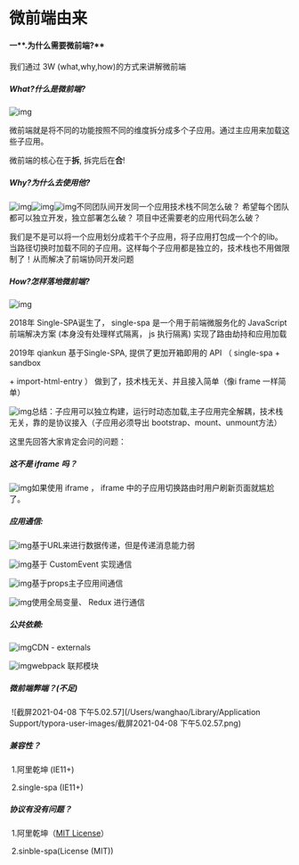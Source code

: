 #  							微前端由来

#### **一****.****为什么需要微前端****?**

我们通过 3W (what,why,how)的方式来讲解微前端

##### **What?****什么是微前端****?**



![img](file:////Users/wanghao/Library/Group%20Containers/UBF8T346G9.Office/TemporaryItems/msohtmlclip/clip_image003.jpg)

 

 

微前端就是将不同的功能按照不同的维度拆分成多个子应用。通过主应用来加载这些子应用。

微前端的核心在于**拆**, 拆完后在**合**!

 

##### **Why?****为什么去使用他****?**

![img](file:////Users/wanghao/Library/Group%20Containers/UBF8T346G9.Office/TemporaryItems/msohtmlclip/clip_image005.jpg)![img](file:////Users/wanghao/Library/Group%20Containers/UBF8T346G9.Office/TemporaryItems/msohtmlclip/clip_image005.jpg)![img](file:////Users/wanghao/Library/Group%20Containers/UBF8T346G9.Office/TemporaryItems/msohtmlclip/clip_image005.jpg)不同团队间开发同一个应用技术栈不同怎么破？ 希望每个团队都可以独立开发，独立部署怎么破？ 项目中还需要老的应用代码怎么破？

我们是不是可以将一个应用划分成若干个子应用，将子应用打包成一个个的lib。当路径切换时加载不同的子应用。这样每个子应用都是独立的，技术栈也不用做限制了！从而解决了前端协同开发问题

 

##### **How?****怎样落地微前端****?**



![img](file:////Users/wanghao/Library/Group%20Containers/UBF8T346G9.Office/TemporaryItems/msohtmlclip/clip_image006.jpg)

 

 

2018年 Single-SPA诞生了， single-spa 是一个用于前端微服务化的 JavaScript 前端解决方案 (本身没有处理样式隔离， js 执行隔离) 实现了路由劫持和应用加载

2019年 qiankun 基于Single-SPA, 提供了更加开箱即用的 API （ single-spa + sandbox

\+ import-html-entry ） 做到了，技术栈无关、并且接入简单（像i frame 一样简单）

 

![img](file:////Users/wanghao/Library/Group%20Containers/UBF8T346G9.Office/TemporaryItems/msohtmlclip/clip_image008.jpg)总结：子应用可以独立构建，运行时动态加载,主子应用完全解耦，技术栈无关，靠的是协议接入（子应用必须导出 bootstrap、mount、unmount方法）

这里先回答大家肯定会问的问题：

##### **这不是** **iframe** **吗？**

![img](file:////Users/wanghao/Library/Group%20Containers/UBF8T346G9.Office/TemporaryItems/msohtmlclip/clip_image005.jpg)如果使用 iframe ， iframe 中的子应用切换路由时用户刷新页面就尴尬了。

 

##### 应用通信: 

![img](file:////Users/wanghao/Library/Group%20Containers/UBF8T346G9.Office/TemporaryItems/msohtmlclip/clip_image005.jpg)基于URL来进行数据传递，但是传递消息能力弱

![img](file:////Users/wanghao/Library/Group%20Containers/UBF8T346G9.Office/TemporaryItems/msohtmlclip/clip_image005.jpg)基于 CustomEvent 实现通信

![img](file:////Users/wanghao/Library/Group%20Containers/UBF8T346G9.Office/TemporaryItems/msohtmlclip/clip_image005.jpg)基于props主子应用间通信

![img](file:////Users/wanghao/Library/Group%20Containers/UBF8T346G9.Office/TemporaryItems/msohtmlclip/clip_image005.jpg)使用全局变量、 Redux 进行通信

 

##### 公共依赖:

![img](file:////Users/wanghao/Library/Group%20Containers/UBF8T346G9.Office/TemporaryItems/msohtmlclip/clip_image005.jpg)CDN - externals

![img](file:////Users/wanghao/Library/Group%20Containers/UBF8T346G9.Office/TemporaryItems/msohtmlclip/clip_image005.jpg)webpack 联邦模块

##### 微前端弊端？(不足)

​	![截屏2021-04-08 下午5.02.57](/Users/wanghao/Library/Application Support/typora-user-images/截屏2021-04-08 下午5.02.57.png)

##### 兼容性？

​	1.阿里乾坤 (IE11+)

​	2.single-spa (IE11+)

##### 协议有没有问题？

​	1.阿里乾坤（[MIT License](https://github.com/umijs/qiankun/blob/master/LICENSE)）

​	2.sinble-spa(License (MIT))
